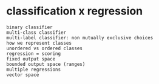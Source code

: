 # classification x regression

    binary classifier
    multi-class classifier
    multi-label classifier: non mutually exclusive choices
    how we represent classes
    unordered vs ordered classes
    regression = scoring
    fixed output space
    bounded output space (ranges)
    multiple regressions
    vector space

        
